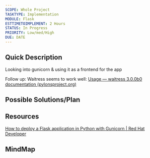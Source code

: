 ```yaml
---
SCOPE: Whole Project
TASKTYPE: Implementation
MODULE: Flask
ESTTIMETOIMPLEMENT: 2 Hours
STATUS: In Progress
PRIORITY: Low/med/High
DUE: DATE
---
```



## Quick Description

Looking into gunicorn & using it as a frontend for the app

Follow up: Waitress seems to work well:
[Usage — waitress 3.0.0b0 documentation (pylonsproject.org)](https://docs.pylonsproject.org/projects/waitress/en/latest/usage.html)

## Possible Solutions/Plan


## Resources

[How to deploy a Flask application in Python with Gunicorn | Red Hat Developer](https://developers.redhat.com/articles/2023/08/17/how-deploy-flask-application-python-gunicorn)

## MindMap